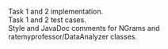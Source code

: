 Task 1 and 2 implementation. \
Task 1 and 2 test cases. \
Style and JavaDoc comments for NGrams and ratemyprofessor/DataAnalyzer classes.